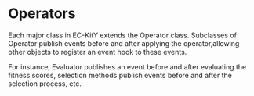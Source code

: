 # Operators
Each major class in EC-KitY extends the Operator class. Subclasses of Operator publish events before and after applying the operator,allowing other objects to register an event hook to these events.

For instance, Evaluator publishes an event before and after evaluating the fitness scores, selection methods publish events before and after the selection process, etc.
